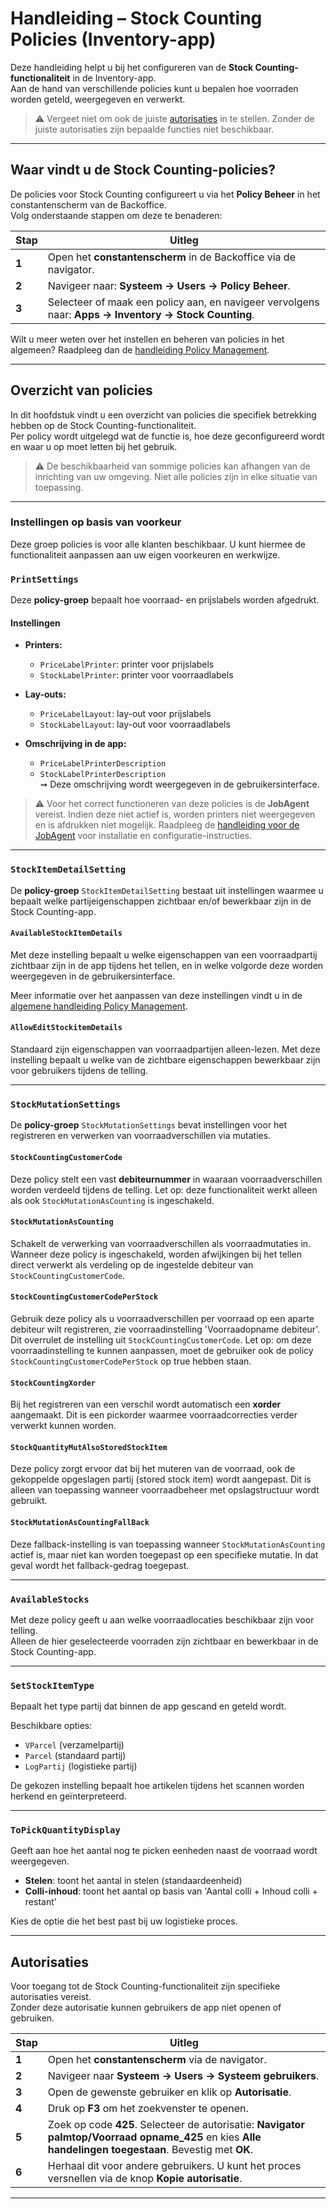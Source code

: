 # Handleiding – Stock Counting Policies (Inventory-app)

Deze handleiding helpt u bij het configureren van de **Stock Counting-functionaliteit** in de Inventory-app.\
Aan de hand van verschillende policies kunt u bepalen hoe voorraden worden geteld, weergegeven en verwerkt.

> ⚠️ Vergeet niet om ook de juiste [autorisaties](#autorisaties) in te stellen. Zonder de juiste autorisaties zijn bepaalde functies niet beschikbaar.

---

## Waar vindt u de Stock Counting-policies?

De policies voor Stock Counting configureert u via het **Policy Beheer** in het constantenscherm van de Backoffice.\
Volg onderstaande stappen om deze te benaderen:

| Stap  | Uitleg                                                                                                        |
| ----- | ------------------------------------------------------------------------------------------------------------- |
| **1** | Open het **constantenscherm** in de Backoffice via de navigator.                                     |
| **2** | Navigeer naar: **Systeem → Users → Policy Beheer**.                                                   |
| **3** | Selecteer of maak een policy aan, en navigeer vervolgens naar: **Apps → Inventory → Stock Counting**. |

Wilt u meer weten over het instellen en beheren van policies in het algemeen? Raadpleeg dan de [handleiding Policy Management](https://github.com/florisoft/User.Manuals/blob/main/BASIS/Policy%20Management/Handleiding%20Policy%20Management%20NL.md).

---

## Overzicht van policies

In dit hoofdstuk vindt u een overzicht van policies die specifiek betrekking hebben op de Stock Counting-functionaliteit.\
Per policy wordt uitgelegd wat de functie is, hoe deze geconfigureerd wordt en waar u op moet letten bij het gebruik.

> ⚠️ De beschikbaarheid van sommige policies kan afhangen van de inrichting van uw omgeving. Niet alle policies zijn in elke situatie van toepassing.

---

### Instellingen op basis van voorkeur

Deze groep policies is voor alle klanten beschikbaar. U kunt hiermee de functionaliteit aanpassen aan uw eigen voorkeuren en werkwijze.

### `PrintSettings`

Deze **policy-groep** bepaalt hoe voorraad- en prijslabels worden afgedrukt.

#### Instellingen

- **Printers:**

  - `PriceLabelPrinter`: printer voor prijslabels
  - `StockLabelPrinter`: printer voor voorraadlabels

- **Lay-outs:**

  - `PriceLabelLayout`: lay-out voor prijslabels
  - `StockLabelLayout`: lay-out voor voorraadlabels

- **Omschrijving in de app:**

  - `PriceLabelPrinterDescription`
  - `StockLabelPrinterDescription`\
    ➞ Deze omschrijving wordt weergegeven in de gebruikersinterface.

> ⚠️ Voor het correct functioneren van deze policies is de **JobAgent** vereist. Indien deze niet actief is, worden printers niet weergegeven en is afdrukken niet mogelijk. Raadpleeg de [handleiding voor de JobAgent](https://github.com/florisoft/User.Manuals/tree/main/CLOUD%20APPLICATIONS/Windows%20Job-Agent%20application) voor installatie en configuratie-instructies.

---

### `StockItemDetailSetting`

De **policy-groep** `StockItemDetailSetting` bestaat uit instellingen waarmee u bepaalt welke partijeigenschappen zichtbaar en/of bewerkbaar zijn in de Stock Counting-app.

#### `AvailableStockItemDetails`
Met deze instelling bepaalt u welke eigenschappen van een voorraadpartij zichtbaar zijn in de app tijdens het tellen, en in welke volgorde deze worden weergegeven in de gebruikersinterface.

Meer informatie over het aanpassen van deze instellingen vindt u in de [algemene handleiding Policy Management](https://github.com/florisoft/User.Manuals/tree/main/BASIS/Policy%20Management).

#### `AllowEditStockitemDetails`
Standaard zijn eigenschappen van voorraadpartijen alleen-lezen. Met deze instelling bepaalt u welke van de zichtbare eigenschappen bewerkbaar zijn voor gebruikers tijdens de telling.

---

### `StockMutationSettings`

De **policy-groep** `StockMutationSettings` bevat instellingen voor het registreren en verwerken van voorraadverschillen via mutaties.

#### `StockCountingCustomerCode`
Deze policy stelt een vast **debiteurnummer** in waaraan voorraadverschillen worden verdeeld tijdens de telling. Let op: deze functionaliteit werkt alleen als ook `StockMutationAsCounting` is ingeschakeld.

#### `StockMutationAsCounting`
Schakelt de verwerking van voorraadverschillen als voorraadmutaties in. Wanneer deze policy is ingeschakeld, worden afwijkingen bij het tellen direct verwerkt als verdeling op de ingestelde debiteur van `StockCountingCustomerCode`.

#### `StockCountingCustomerCodePerStock`
Gebruik deze policy als u voorraadverschillen per voorraad op een aparte debiteur wilt registreren, zie voorraadinstelling 'Voorraadopname debiteur'. Dit overrulet de instelling uit `StockCountingCustomerCode`. Let op: om deze voorraadinstelling te kunnen aanpassen, moet de gebruiker ook de policy `StockCountingCustomerCodePerStock` op true hebben staan.

#### `StockCountingXorder`
Bij het registreren van een verschil wordt automatisch een **xorder** aangemaakt. Dit is een pickorder waarmee voorraadcorrecties verder verwerkt kunnen worden.

#### `StockQuantityMutAlsoStoredStockItem`
Deze policy zorgt ervoor dat bij het muteren van de voorraad, ook de gekoppelde opgeslagen partij (stored stock item) wordt aangepast. Dit is alleen van toepassing wanneer voorraadbeheer met opslagstructuur wordt gebruikt.

#### `StockMutationAsCountingFallBack`
Deze fallback-instelling is van toepassing wanneer `StockMutationAsCounting` actief is, maar niet kan worden toegepast op een specifieke mutatie. In dat geval wordt het fallback-gedrag toegepast.

---

### `AvailableStocks`

Met deze policy geeft u aan welke voorraadlocaties beschikbaar zijn voor telling.\
Alleen de hier geselecteerde voorraden zijn zichtbaar en bewerkbaar in de Stock Counting-app.

---

### `SetStockItemType`

Bepaalt het type partij dat binnen de app gescand en geteld wordt.

Beschikbare opties:

- `VParcel` (verzamelpartij)
- `Parcel` (standaard partij)
- `LogPartij` (logistieke partij)

De gekozen instelling bepaalt hoe artikelen tijdens het scannen worden herkend en geïnterpreteerd.

---

### `ToPickQuantityDisplay`

Geeft aan hoe het aantal nog te picken eenheden naast de voorraad wordt weergegeven.

- **Stelen**: toont het aantal in stelen (standaardeenheid)
- **Colli-inhoud**: toont het aantal op basis van 'Aantal colli + Inhoud colli + restant'

Kies de optie die het best past bij uw logistieke proces.

---

## Autorisaties

Voor toegang tot de Stock Counting-functionaliteit zijn specifieke autorisaties vereist.\
Zonder deze autorisatie kunnen gebruikers de app niet openen of gebruiken.

| Stap  | Uitleg                                                                                                                                                  |
| ----- | ------------------------------------------------------------------------------------------------------------------------------------------------------- |
| **1** | Open het **constantenscherm** via de navigator.                                                                                                         |
| **2** | Navigeer naar **Systeem → Users → Systeem gebruikers**.                                                                                                 |
| **3** | Open de gewenste gebruiker en klik op **Autorisatie**.                                                                                                  |
| **4** | Druk op **F3** om het zoekvenster te openen.                                                                                                            |
| **5** | Zoek op code **425**. Selecteer de autorisatie: **Navigator palmtop/Voorraad opname_425** en kies **Alle handelingen toegestaan**. Bevestig met **OK**. |
| **6** | Herhaal dit voor andere gebruikers. U kunt het proces versnellen via de knop **Kopie autorisatie**.                                                     |

---

